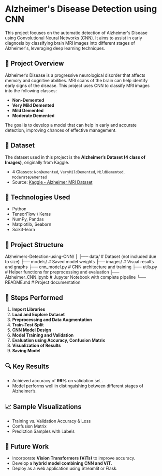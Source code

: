 # Alzheimer's Disease Detection using CNN

This project focuses on the automatic detection of Alzheimer's Disease using Convolutional Neural Networks (CNN). It aims to assist in early diagnosis by classifying brain MRI images into different stages of Alzheimer's, leveraging deep learning techniques.

## 🧠 Project Overview

Alzheimer’s Disease is a progressive neurological disorder that affects memory and cognitive abilities. MRI scans of the brain can help identify early signs of the disease. This project uses CNN to classify MRI images into the following classes:
- **Non-Demented**
- **Very Mild Demented**
- **Mild Demented**
- **Moderate Demented**

The goal is to develop a model that can help in early and accurate detection, improving chances of effective management.

## 📁 Dataset

The dataset used in this project is the **Alzheimer’s Dataset (4 class of Images)**, originally from Kaggle.

- 4 Classes: `NonDemented`, `VeryMildDemented`, `MildDemented`, `ModerateDemented`
- Source: [Kaggle - Alzheimer MRI Dataset](https://www.kaggle.com/datasets/bindumadhavi25/ad-dataset)

## 🧰 Technologies Used

- Python
- TensorFlow / Keras
- NumPy, Pandas
- Matplotlib, Seaborn
- Scikit-learn

## 🧪 Project Structure
Alzheimers-Detection-using-CNN/
│
├── data/ # Dataset (not included due to size)
├── models/ # Saved model weights
├── images/ # Visual results and graphs
├── cnn_model.py # CNN architecture and training
├── utils.py # Helper functions for preprocessing and evaluation
├── Alzheimer_CNN.ipynb # Jupyter Notebook with complete pipeline
└── README.md # Project documentation


## 📌 Steps Performed

1. **Import Libraries**
2. **Load and Explore Dataset**
3. **Preprocessing and Data Augmentation**
4. **Train-Test Split**
5. **CNN Model Design**
6. **Model Training and Validation**
7. **Evaluation using Accuracy, Confusion Matrix**
8. **Visualization of Results**
9. **Saving Model**

## 🔍 Key Results

- Achieved accuracy of **99%** on validation set .
- Model performs well in distinguishing between different stages of Alzheimer’s.

## 📈 Sample Visualizations

- Training vs. Validation Accuracy & Loss
- Confusion Matrix
- Prediction Samples with Labels


## 🚀 Future Work

- Incorporate **Vision Transformers (ViTs)** to improve accuracy.
- Develop a **hybrid model combining CNN and ViT**.
- Deploy as a web application using Streamlit or Flask.



